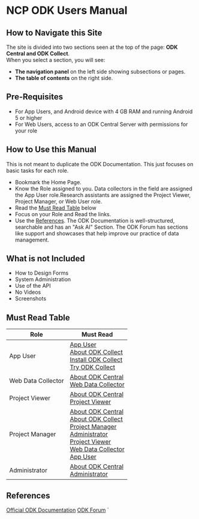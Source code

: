 # NCP ODK Users Manual

## How to Navigate this Site

The site is divided into two sections seen at the top of the page:  **ODK Central and ODK Collect**.  
When you select a section, you will see:  
  - **The navigation panel** on the left side showing subsections or pages.  
  - **The table of contents** on the right side. 

## Pre-Requisites
* For App Users, and Android device with 4 GB RAM and running Android 5 or higher
* For Web Users, access to an ODK Central Server with permissions for your role

## How to Use this Manual

This is not meant to duplicate the ODK Documentation. This just focuses on basic tasks for each role.

* Bookmark the Home Page.
* Know the Role assigned to you. Data collectors in the field are assigned the App User role.Research assistants are assigned the Project Viewer, Project Manager, or Web User role.
* Read the [Must Read Table](#must-read-table) below
* Focus on your Role and Read the links.
* Use the [References](#references). The ODK Documentation is well-structured, searchable and has an "Ask AI" Section. The ODK Forum has sections like support and showcases that help improve our practice of data management. 

## What is not Included

* How to Design Forms
* System Administration
* Use of the API
* No Videos
* Screenshots

## Must Read Table

| Role | Must Read |
|---|---|
| App User | [App User](./app_user.md)<br>[About ODK Collect](./about-odk-central.md)<br>[Install ODK Collect](./install-odk-collect.md)<br>[Try ODK Collect](./try-odk-collect.md) |
| Web Data Collector | [About ODK Central](./about-odk-central.md)<br>[Web Data Collector](./web_data_collector.md) |
| Project Viewer | [About ODK Central](./about-odk-central.md)<br>[Project Viewer](./project_viewer.md) |
| Project Manager | [About ODK Central](./about-odk-central.md)<br>[About ODK Collect](./about-odk-central.md)<br>[Project Manager](./project_manager.md)<br>[Administrator](./administrator.md)<br>[Project Viewer](./project_viewer.md)<br>[Web Data Collector](./web_data_collector.md)<br>[App User](./app_user.md) |
| Administrator | [About ODK Central](./about-odk-central.md)<br>[Administrator](./administrator.md) |

## References 

<a href="https://docs.getodk.org/" target="_blank">Official ODK Documentation</a>
<a href="https://forum.getodk.org/" target="_blank">ODK Forum</a>
`
